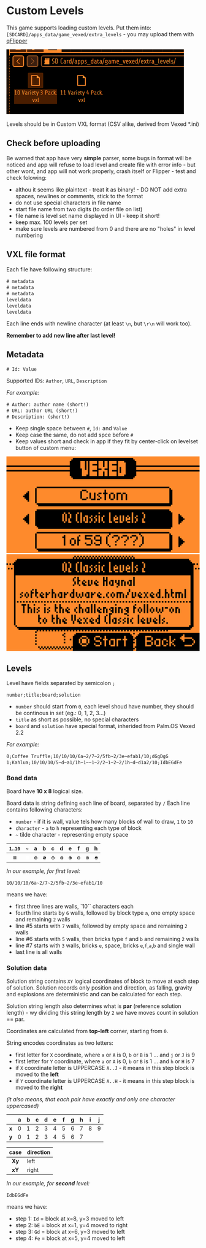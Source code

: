 # Custom Levels

This game supports loading custom levels. 
Put them into: `[SDCARD]/apps_data/game_vexed/extra_levels` - you may upload them with [qFlipper](https://flipperzero.one/update)

![Where to upload files](img/custom_levels_dir.png)

Levels should be in Custom VXL format (CSV alike, derived from Vexed *.ini)

## Check before uploading

Be warned that app have very **simple** parser, some bugs in format will be noticed and app will refuse to load level and create file with error info - but other wont, and app will not work properly, crash itself or Flipper - test and check folowing:

* althou it seems like plaintext - treat it as binary! - DO NOT add extra spaces, newlines or comments, stick to the format
* do not use special characters in file name
* start file name from two digits (to order file on list)
* file name is level set name displayed in UI - keep it short!
* keep max. 100 levels per set
* make sure levels are numbered from 0 and there are no "holes" in level numbering

## VXL file format

Each file have following structure:

```
# metadata
# metadata
# metadata
leveldata
leveldata
leveldata
```

Each line ends with newline character (at least `\n`, but `\r\n` will work too).

**Remember to add new line after last level!**

## Metadata

```
# Id: Value
```

Supported IDs: `Author`, `URL`, `Description`

_For example:_

```
# Author: author name (short!)
# URL: author URL (short!)
# Description: (short!)
```

* Keep single space between `#`, `Id:` and `Value`
* Keep case the same, do not add spce before `#`
* Keep values short and check in app if they fit by center-click on levelset button of custom menu:

![Selecting level set](img/custom_second_btn.png)
![Level set info](img/levelset_info.png)

## Levels

Level have fields separated by semicolon `;`

```
number;title;board;solution
```

* `number` should start from `0`, each level shoud have number, they should be continous in set (eg.: 0, 1, 2, 3...)
* `title` as short as possible, no special characters
* `board` and `solution` have special format, inherided from Palm.OS Vexed 2.2

_For example:_

```CSV
0;Coffee Truffle;10/10/10/6a~2/7~2/5fb~2/3e~efab1/10;dGgDgG
1;Kahlua;10/10/10/5~d~a1/1h~1~~1~2/2~1~2~2/1h~d~d1a2/10;IdbEGdFe
```

### Boad data

Board have **10 x 8** logical size.

Board data is string defining each line of board, separated by `/`
Each line contains following characters:
* `number` - if it is wall, value tels how many blocks of wall to draw, `1` to `10`
* `character` - `a` to `h` representing each type of block
* `~` tilde character - representing empty space

| `1`..`10` | `~` | a | b | c | d | e | f | g | h |
|:---------:|:---:|:-:|:-:|:-:|:-:|:-:|:-:|:-:|:-:|
| ![wall](../images/w.png) | ![space](img/space_docs.png) | ![block a](../images/a.png) |  ![block b](../images/b.png) | ![block c](../images/c.png) | ![block d](../images/d.png) | ![block e](../images/e.png) | ![block fa](../images/f.png) | ![block g](../images/g.png) | ![block a](../images/h.png) |


_In our example, for first level:_
```
10/10/10/6a~2/7~2/5fb~2/3e~efab1/10
```

means we have:
* first three lines are walls, `10`` characters each
* fourth line starts by `6` walls, followed by block type `a`, one empty space and remaining `2` walls
* line #5 starts with `7` walls, followed by empty space and remaining `2` walls
* line #6 starts with `5` walls, then bricks type `f` and `b` and remaining `2` walls
* line #7 starts with `3` walls, bricks  `e`, space,  bricks `e`,`f`,`a`,`b` and single wall
* last line is all walls

### Solution data

Solution string contains `XY` logical coordinates of block to move at each step of solution. Solution records only position and direction, as falling, gravity and explosions are deterministic and can be calculated for each step.

Solution string length also determines what is **par** (reference solution length) - wy dividing this string length by `2` we have moves count in solution == par.

Coordinates are calculated from **top-left** corner, starting from `0`.

String encodes coordinates as two letters:
* first letter for `X` coordinate, where `a` or `A` is 0, `b` or `B` is 1 ... and `j` or `J` is 9
* first letter for `Y` coordinate, where `a` or `A` is 0, `b` or `B` is 1 ... and `h` or `H` is 7
* if `X` coordinate letter is UPPERCASE `A..J` - it means in this step block is moved to the **left**
* if `Y` coordinate letter is UPPERCASE `A..H` - it means in this step block is moved to the **right**

_(it also means, that each pair have exactly and only one character uppercased)_

|       | a | b | c | d | e | f | g | h | i | j |
|-------|---|---|---|---|---|---|---|---|---|---|
| **x** | 0 | 1 | 2 | 3 | 4 | 5 | 6 | 7 | 8 | 9 |
| **y** | 0 | 1 | 2 | 3 | 4 | 5 | 6 | 7 |

| case   | direction |
|:------:|------|
| **Xy** | left |
| **xY** | right |

_In our example, for **second** level:_
```
IdbEGdFe
```

means we have:
* step 1: `Id` = block at x=8, y=3 moved to left
* step 2: `bE` = block at x=1, y=4 moved to right
* step 3: `Gd` = block at x=6, y=3 moved to left
* step 4: `Fe` = block at x=5, y=4 moved to left